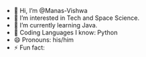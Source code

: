 - 👋 Hi, I’m @Manas-Vishwa
- 👀 I’m interested in Tech and Space Science.
- 🌱 I’m currently learning Java.
- 🌸 Coding Languages I know: Python
- 😄 Pronouns: his/him
- ⚡ Fun fact: 

<!---
Manas-Vishwa/Manas-Vishwa is a ✨ special ✨ repository because its `README.md` (this file) appears on your GitHub profile.
You can click the Preview link to take a look at your changes.
--->
